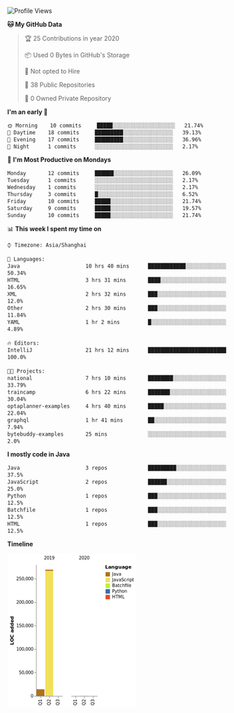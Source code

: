 <!--START_SECTION:waka-->
![Profile Views](http://img.shields.io/badge/Profile%20Views-111-blue)

**🐱 My GitHub Data** 

> 🏆 25 Contributions in year 2020
 > 
> 📦 Used 0 Bytes in GitHub's Storage 
 > 
> 🚫 Not opted to Hire
 > 
> 📜 38 Public Repositories 
 > 
> 🔑 0 Owned Private Repository 
 > 
**I'm an early 🐤** 

```text
🌞 Morning    10 commits     █████░░░░░░░░░░░░░░░░░░░░   21.74% 
🌆 Daytime    18 commits     █████████░░░░░░░░░░░░░░░░   39.13% 
🌃 Evening    17 commits     █████████░░░░░░░░░░░░░░░░   36.96% 
🌙 Night      1 commits      ░░░░░░░░░░░░░░░░░░░░░░░░░   2.17%

```
📅 **I'm Most Productive on Mondays** 

```text
Monday       12 commits     ██████░░░░░░░░░░░░░░░░░░░   26.09% 
Tuesday      1 commits      ░░░░░░░░░░░░░░░░░░░░░░░░░   2.17% 
Wednesday    1 commits      ░░░░░░░░░░░░░░░░░░░░░░░░░   2.17% 
Thursday     3 commits      █░░░░░░░░░░░░░░░░░░░░░░░░   6.52% 
Friday       10 commits     █████░░░░░░░░░░░░░░░░░░░░   21.74% 
Saturday     9 commits      █████░░░░░░░░░░░░░░░░░░░░   19.57% 
Sunday       10 commits     █████░░░░░░░░░░░░░░░░░░░░   21.74%

```


📊 **This week I spent my time on** 

```text
⌚︎ Timezone: Asia/Shanghai

💬 Languages: 
Java                     10 hrs 40 mins      ████████████░░░░░░░░░░░░░   50.34% 
HTML                     3 hrs 31 mins       ████░░░░░░░░░░░░░░░░░░░░░   16.65% 
XML                      2 hrs 32 mins       ███░░░░░░░░░░░░░░░░░░░░░░   12.0% 
Other                    2 hrs 30 mins       ███░░░░░░░░░░░░░░░░░░░░░░   11.84% 
YAML                     1 hr 2 mins         █░░░░░░░░░░░░░░░░░░░░░░░░   4.89%

🔥 Editors: 
IntelliJ                 21 hrs 12 mins      █████████████████████████   100.0%

🐱‍💻 Projects: 
national                 7 hrs 10 mins       ████████░░░░░░░░░░░░░░░░░   33.79% 
traincamp                6 hrs 22 mins       ███████░░░░░░░░░░░░░░░░░░   30.04% 
optaplanner-examples     4 hrs 40 mins       █████░░░░░░░░░░░░░░░░░░░░   22.04% 
graphql                  1 hr 41 mins        ██░░░░░░░░░░░░░░░░░░░░░░░   7.94% 
bytebuddy-examples       25 mins             ░░░░░░░░░░░░░░░░░░░░░░░░░   2.0%

```

**I mostly code in Java** 

```text
Java                     3 repos             █████████░░░░░░░░░░░░░░░░   37.5% 
JavaScript               2 repos             ██████░░░░░░░░░░░░░░░░░░░   25.0% 
Python                   1 repos             ███░░░░░░░░░░░░░░░░░░░░░░   12.5% 
Batchfile                1 repos             ███░░░░░░░░░░░░░░░░░░░░░░   12.5% 
HTML                     1 repos             ███░░░░░░░░░░░░░░░░░░░░░░   12.5%

```


**Timeline**

![Chart not found](https://github.com/2720851545/2720851545/blob/master/charts/bar_graph.png) 


<!--END_SECTION:waka-->
